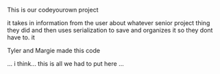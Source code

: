 This is our codeyourown project

 it takes in information from the user about whatever senior project thing they did and then uses serialization to save and organizes it so they dont have to. it 

Tyler and Margie made this code 

... i think... this is all we had to put here ... 

